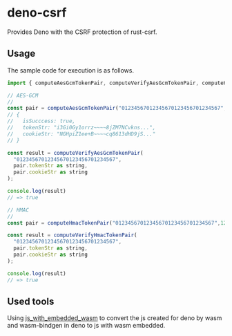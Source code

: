 # deno-csrf

Provides Deno with the CSRF protection of rust-csrf.

## Usage

The sample code for execution is as follows.

```js
import { computeAesGcmTokenPair, computeVerifyAesGcmTokenPair, computeHmacTokenPair, computeVerifyHmacTokenPair } from "https://deno.land/x/deno_csrf@0.0.1/mod.ts"

// AES-GCM
//
const pair = computeAesGcmTokenPair("01234567012345670123456701234567",123)
// {
//   isSucccess: true,
//   tokenStr: "i3Gi0Gy1orrz~~~~8jZM7NCvkns...",
//   cookieStr: "NGHpiZ1ee+B~~~~cq8613dHD9jS..."
// }

const result = computeVerifyAesGcmTokenPair(
  "01234567012345670123456701234567",
  pair.tokenStr as string,
  pair.cookieStr as string
);

console.log(result)
// => true

// HMAC
//
const pair = computeHmacTokenPair("01234567012345670123456701234567",123)

const result = computeVerifyHmacTokenPair(
  "01234567012345670123456701234567",
  pair.tokenStr as string,
  pair.cookieStr as string
);

console.log(result)
// => true

```

## Used tools

Using [js_with_embedded_wasm](https://deno.land/x/js_with_embedded_wasm) to convert the js created for deno by wasm and wasm-bindgen in deno to js with wasm embedded.
